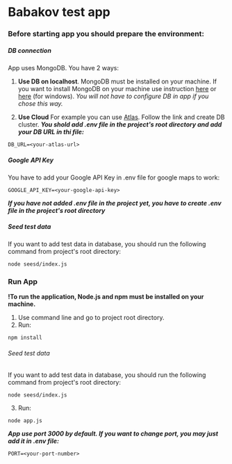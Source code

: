 # Babakov test app


### Before starting app you should prepare the environment:

##### DB connection
App uses MongoDB.
You have 2 ways:

1. **Use DB on localhost**. 
MongoDB must be installed on your machine.
If you want to install MongoDB on your machine use instruction [here](https://www.mongodb.com/docs/manual/installation/) or [here](https://zarkom.net/blogs/how-to-install-mongodb-for-development-in-windows-3328) (for windows).
*You will not have to configure DB in app if you chose this way.*

2. **Use Cloud**
For example you can use [Atlas](https://www.mongodb.com/atlas). 
Follow the link and create DB cluster.
***You shold add .env file in the project's root directory and add your DB URL in thi file:***
```
DB_URL=<your-atlas-url>
```

##### Google API Key
You have to add your Google API Key in .env file for google maps to work:
```
GOOGLE_API_KEY=<your-google-api-key>
```
***If you have not added .env file in the project yet, you have to create .env file in the project's root directory***

##### Seed test data
If you want to add test data in database, you should run the following command from project's root directory:
```
node seesd/index.js
```


### Run App
**!To run the application, Node.js and npm must be installed on your machine.**
1. Use command line and go to project root directory.
2. Run:
```
npm install
```

###### Seed test data
If you want to add test data in database, you should run the following command from project's root directory:
```
node seesd/index.js
```

3. Run:
```
node app.js
```

***App use port 3000 by default. If you want to change port, you may just add it in .env file:***
```
PORT=<your-port-number>
```